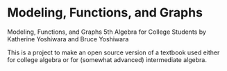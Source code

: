 # Modeling, Functions, and Graphs
Modeling, Functions, and Graphs 5th 
Algebra for College Students
by
Katherine Yoshiwara and Bruce Yoshiwara

This is a project to make an open source version of a textbook used either for college algebra or for (somewhat advanced) intermediate algebra.
